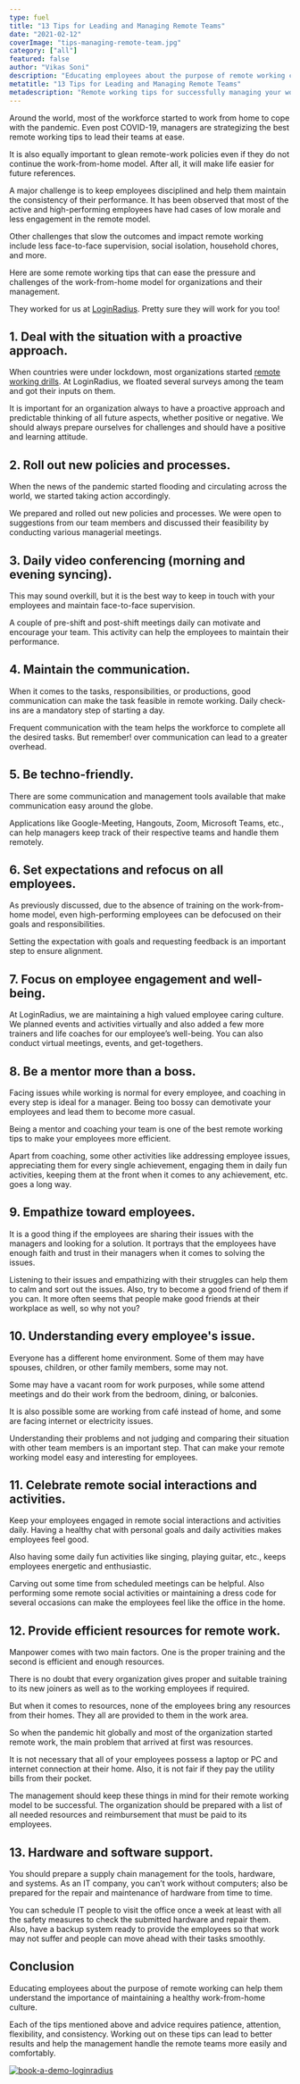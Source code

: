 ```yaml
---
type: fuel
title: "13 Tips for Leading and Managing Remote Teams"
date: "2021-02-12"
coverImage: "tips-managing-remote-team.jpg"
category: ["all"]
featured: false
author: "Vikas Soni"
description: "Educating employees about the purpose of remote working can help them understand the importance of maintaining a healthy work-from-home culture. Here are some remote working tips that can ease the pressure and challenges of the work-from-home model for organizations and their management."
metatitle: "13 Tips for Leading and Managing Remote Teams"
metadescription: "Remote working tips for successfully managing your workforce. Learn how to lead and motivate your remote team in 2021 to pull out extraordinary achievements."
---
```


Around the world, most of the workforce started to work from home to cope with the pandemic. Even post COVID-19, managers are strategizing the best remote working tips to lead their teams at ease. 

It is also equally important to glean remote-work policies even if they do not continue the work-from-home model. After all, it will make life easier for future references. 

A major challenge is to keep employees disciplined and help them maintain the consistency of their performance. It has been observed that most of the active and high-performing employees have had cases of low morale and less engagement in the remote model. 

Other challenges that slow the outcomes and impact remote working include less face-to-face supervision, social isolation, household chores, and more. 

Here are some remote working tips that can ease the pressure and challenges of the work-from-home model for organizations and their management. 

They worked for us at [LoginRadius](https://www.loginradius.com/company/). Pretty sure they will work for you too! 


## 1. Deal with the situation with a proactive approach.

When countries were under lockdown, most organizations started [remote working drills](https://www.business-standard.com/article/economy-policy/leading-remotely-lessons-from-the-army-120040200301_1.html). At LoginRadius, we floated several surveys among the team and got their inputs on them. 

It is important for an organization always to have a proactive approach and predictable thinking of all future aspects, whether positive or negative. We should always prepare ourselves for challenges and should have a positive and learning attitude.


## 2. Roll out new policies and processes. 

When the news of the pandemic started flooding and circulating across the world, we started taking action accordingly. 

We prepared and rolled out new policies and processes. We were open to suggestions from our team members and discussed their feasibility by conducting various managerial meetings. 


## 3. Daily video conferencing (morning and evening syncing).

This may sound overkill, but it is the best way to keep in touch with your employees and maintain face-to-face supervision. 

A couple of pre-shift and post-shift meetings daily can motivate and encourage your team. This activity can help the employees to maintain their performance.


## 4. Maintain the communication.

When it comes to the tasks, responsibilities, or productions, good communication can make the task feasible in remote working. Daily check-ins are a mandatory step of starting a day. 

Frequent communication with the team helps the workforce to complete all the desired tasks. But remember! over communication can lead to a greater overhead.


## 5. Be techno-friendly.

There are some communication and management tools available that make communication easy around the globe. 

Applications like Google-Meeting, Hangouts, Zoom, Microsoft Teams, etc., can help managers keep track of their respective teams and handle them remotely.


## 6. Set expectations and refocus on all employees.

As previously discussed, due to the absence of training on the work-from-home model, even high-performing employees can be defocused on their goals and responsibilities. 

Setting the expectation with goals and requesting feedback is an important step to ensure alignment.


## 7. Focus on employee engagement and well-being.

At LoginRadius, we are maintaining a high valued employee caring culture. We planned events and activities virtually and also added a few more trainers and life coaches for our employee’s well-being. You can also conduct virtual meetings, events, and get-togethers.


## 8. Be a mentor more than a boss.

Facing issues while working is normal for every employee, and coaching in every step is ideal for a manager. Being too bossy can demotivate your employees and lead them to become more casual. 

Being a mentor and coaching your team is one of the best remote working tips to make your employees more efficient. 

Apart from coaching, some other activities like addressing employee issues, appreciating them for every single achievement, engaging them in daily fun activities, keeping them at the front when it comes to any achievement, etc. goes a long way.


## 9. Empathize toward employees.

It is a good thing if the employees are sharing their issues with the managers and looking for a solution. It portrays that the employees have enough faith and trust in their managers when it comes to solving the issues. 

Listening to their issues and empathizing with their struggles can help them to calm and sort out the issues. Also, try to become a good friend of them if you can. It more often seems that people make good friends at their workplace as well, so why not you?


## 10. Understanding every employee's issue.

Everyone has a different home environment. Some of them may have spouses, children, or other family members, some may not. 

Some may have a vacant room for work purposes, while some attend meetings and do their work from the bedroom, dining, or balconies. 

It is also possible some are working from café instead of home, and some are facing internet or electricity issues. 

Understanding their problems and not judging and comparing their situation with other team members is an important step. That can make your remote working model easy and interesting for employees.


## 11. Celebrate remote social interactions and activities.

Keep your employees engaged in remote social interactions and activities daily. Having a healthy chat with personal goals and daily activities makes employees feel good. 

Also having some daily fun activities like singing, playing guitar, etc., keeps employees energetic and enthusiastic. 

Carving out some time from scheduled meetings can be helpful. Also performing some remote social activities or maintaining a dress code for several occasions can make the employees feel like the office in the home.


## 12. Provide efficient resources for remote work.

Manpower comes with two main factors. One is the proper training and the second is efficient and enough resources. 

There is no doubt that every organization gives proper and suitable training to its new joiners as well as to the working employees if required. 

But when it comes to resources, none of the employees bring any resources from their homes. They all are provided to them in the work area. 

So when the pandemic hit globally and most of the organization started remote work, the main problem that arrived at first was resources. 

It is not necessary that all of your employees possess a laptop or PC and internet connection at their home. Also, it is not fair if they pay the utility bills from their pocket. 

The management should keep these things in mind for their remote working model to be successful. The organization should be prepared with a list of all needed resources and reimbursement that must be paid to its employees. 


## 13. Hardware and software support. 

You should prepare a supply chain management for the tools, hardware, and systems. As an IT company, you can’t work without computers; also be prepared for the repair and maintenance of hardware from time to time.

You can schedule IT people to visit the office once a week at least with all the safety measures to check the submitted hardware and repair them. Also, have a backup system ready to provide the employees so that work may not suffer and people can move ahead with their tasks smoothly.


## Conclusion

Educating employees about the purpose of remote working can help them understand the importance of maintaining a healthy work-from-home culture. 

Each of the tips mentioned above and advice requires patience, attention, flexibility, and consistency. Working out on these tips can lead to better results and help the management handle the remote teams more easily and comfortably.


[![book-a-demo-loginradius](../assets/book-a-demo-loginradius.png)](https://www.loginradius.com/book-a-demo/)

